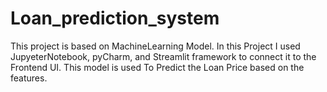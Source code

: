 # Loan_prediction_system
 This project is based on MachineLearning Model.
 In this Project I used JupyeterNotebook, pyCharm, and Streamlit framework to connect it to the Frontend UI.
 This model is used To Predict the Loan Price based on the features. 

